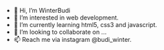 - 👋 Hi, I’m WinterBudi
- 👀 I’m interested in web development. 
- 🌱 I’m currently learning html5, css3 and javascript.
- 💞️ I’m looking to collaborate on ...
- 📫 Reach me via instagram @budi_winter.

<!---
WinterBudi/WinterBudi is a ✨ special ✨ repository because its `README.md` (this file) appears on your GitHub profile.
You can click the Preview link to take a look at your changes.
--->
